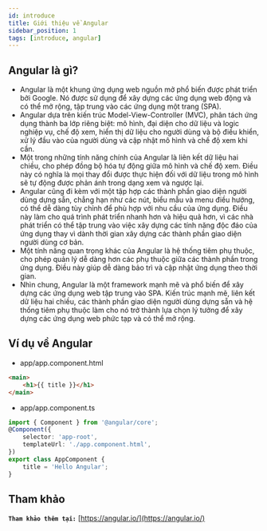 ```yaml
---
id: introduce
title: Giới thiệu về Angular
sidebar_position: 1
tags: [introduce, angular]
---
```


## Angular là gì?

-   Angular là một khung ứng dụng web nguồn mở phổ biến được phát triển bởi Google. Nó được sử dụng để xây dựng các ứng dụng web động và có thể mở rộng, tập trung vào các ứng dụng một trang (SPA).
-   Angular dựa trên kiến ​​trúc Model-View-Controller (MVC), phân tách ứng dụng thành ba lớp riêng biệt: mô hình, đại diện cho dữ liệu và logic nghiệp vụ, chế độ xem, hiển thị dữ liệu cho người dùng và bộ điều khiển, xử lý đầu vào của người dùng và cập nhật mô hình và chế độ xem khi cần.
-   Một trong những tính năng chính của Angular là liên kết dữ liệu hai chiều, cho phép đồng bộ hóa tự động giữa mô hình và chế độ xem. Điều này có nghĩa là mọi thay đổi được thực hiện đối với dữ liệu trong mô hình sẽ tự động được phản ánh trong dạng xem và ngược lại.
-   Angular cũng đi kèm với một tập hợp các thành phần giao diện người dùng dựng sẵn, chẳng hạn như các nút, biểu mẫu và menu điều hướng, có thể dễ dàng tùy chỉnh để phù hợp với nhu cầu của ứng dụng. Điều này làm cho quá trình phát triển nhanh hơn và hiệu quả hơn, vì các nhà phát triển có thể tập trung vào việc xây dựng các tính năng độc đáo của ứng dụng thay vì dành thời gian xây dựng các thành phần giao diện người dùng cơ bản.
-   Một tính năng quan trọng khác của Angular là hệ thống tiêm phụ thuộc, cho phép quản lý dễ dàng hơn các phụ thuộc giữa các thành phần trong ứng dụng. Điều này giúp dễ dàng bảo trì và cập nhật ứng dụng theo thời gian.
-   Nhìn chung, Angular là một framework mạnh mẽ và phổ biến để xây dựng các ứng dụng web tập trung vào SPA. Kiến trúc mạnh mẽ, liên kết dữ liệu hai chiều, các thành phần giao diện người dùng dựng sẵn và hệ thống tiêm phụ thuộc làm cho nó trở thành lựa chọn lý tưởng để xây dựng các ứng dụng web phức tạp và có thể mở rộng.

## Ví dụ về Angular

-   app/app.component.html

```html
<main>
    <h1>{{ title }}</h1>
</main>
```

-   app/app.component.ts

```typescript
import { Component } from '@angular/core';
@Component({
    selector: 'app-root',
    templateUrl: './app.component.html',
})
export class AppComponent {
    title = 'Hello Angular';
}
```

## Tham khảo

**`Tham khảo thêm tại:`** [https://angular.io/](https://angular.io/)
